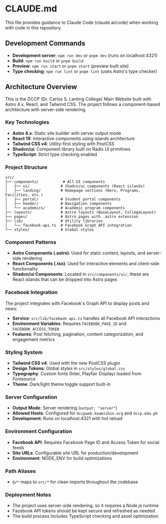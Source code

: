 # CLAUDE.md

This file provides guidance to Claude Code (claude.ai/code) when working with code in this repository.

## Development Commands

- **Development server**: `npm run dev` or `pnpm dev` (runs on localhost:4321)
- **Build**: `npm run build` or `pnpm build`
- **Preview**: `npm run start` or `pnpm start` (preview built site)
- **Type checking**: `npm run lint` or `pnpm lint` (uses Astro's type checker)

## Architecture Overview

This is the DCCP (Dr. Carlos S. Lanting College) Main Website built with Astro 4.x, React, and Tailwind CSS. The project follows a component-based architecture with server-side rendering.

### Key Technologies
- **Astro 4.x**: Static site builder with server output mode
- **React 19**: Interactive components using islands architecture
- **Tailwind CSS v4**: Utility-first styling with PostCSS
- **Shadcn/ui**: Component library built on Radix UI primitives
- **TypeScript**: Strict type checking enabled

### Project Structure

```
src/
├── components/           # All UI components
│   ├── ui/              # Shadcn/ui components (React islands)
│   ├── landing/         # Homepage sections (Hero, Programs, Facilities, etc.)
│   ├── portal/          # Student portal components
│   ├── header/          # Navigation components
│   └── academics/       # Academic program components
├── layouts/             # Astro layouts (BaseLayout, CollegeLayout)
├── pages/               # Astro pages with .astro extension
├── lib/                 # Utility libraries
│   └── facebook-api.ts  # Facebook Graph API integration
└── styles/              # Global styles
```

### Component Patterns

- **Astro Components (.astro)**: Used for static content, layouts, and server-side rendering
- **React Components (.tsx)**: Used for interactive elements and client-side functionality
- **Shadcn/ui Components**: Located in `src/components/ui/`, these are React islands that can be dropped into Astro pages

### Facebook Integration

The project integrates with Facebook's Graph API to display posts and news:
- **Service**: `src/lib/facebook-api.ts` handles all Facebook API interactions
- **Environment Variables**: Requires `FACEBOOK_PAGE_ID` and `FACEBOOK_ACCESS_TOKEN`
- **Features**: Post fetching, pagination, content categorization, and engagement metrics

### Styling System

- **Tailwind CSS v4**: Used with the new PostCSS plugin
- **Design Tokens**: Global styles in `src/styles/global.css`
- **Typography**: Custom fonts (Inter, Playfair Display) loaded from Fontsource
- **Theme**: Dark/light theme toggle support built-in

### Server Configuration

- **Output Mode**: Server rendering (`output: "server"`)
- **Allowed Hosts**: Configured for `dccpweb.koamishin.org` and `dccp.edu.ph`
- **Development**: Runs on localhost:4321 with hot reload

### Environment Configuration

- **Facebook API**: Requires Facebook Page ID and Access Token for social feeds
- **Site URLs**: Configurable site URL for production/development
- **Environment**: NODE_ENV for build optimizations

### Path Aliases

- `@/*` maps to `src/*` for clean imports throughout the codebase

### Deployment Notes

- The project uses server-side rendering, so it requires a Node.js runtime
- Facebook API tokens should be kept secure and refreshed as needed
- The build process includes TypeScript checking and asset optimization